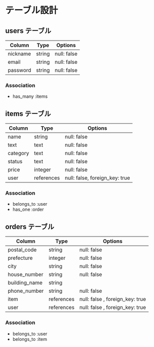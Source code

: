 # テーブル設計

## users テーブル

| Column   | Type   | Options     |
| -------- | ------ | ----------- |
| nickname | string | null: false |
| email    | string | null: false |
| password | string | null: false |

### Association

- has_many :items

## items テーブル

| Column   | Type       | Options                        |
| -------- | ---------- | ------------------------------ |
| name     | string     | null: false                    |
| text     | text       | null: false                    |
| category | text       | null: false                    |
| status   | text       | null: false                    |
| price    | integer    | null: false                    |
| user     | references | null: false, foreign_key: true |

### Association

- belongs_to :user
- has_one :order

## orders テーブル

| Column        | Type       | Options                         |
| ------------- | ---------- | ------------------------------- |
| postal_code   | string     | null: false                     |
| prefecture    | integer    | null: false                     |
| city          | string     | null: false                     |
| house_number  | string     | null: false                     |
| building_name | string     |                                 |
| phone_number  | string     | null: false                     |
| item          | references | null: false , foreign_key: true |
| user          | references | null: false , foreign_key: true |

### Association

- belongs_to :user
- belongs_to :item